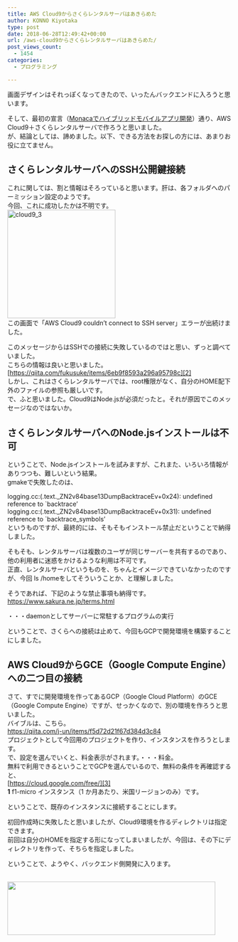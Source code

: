 ```yaml
---
title: AWS Cloud9からさくらレンタルサーバはあきらめた
author: KONNO Kiyotaka
type: post
date: 2018-06-28T12:49:42+00:00
url: /aws-cloud9からさくらレンタルサーバはあきらめた/
post_views_count:
  - 1454
categories:
  - プログラミング

---
```

画面デザインはそれっぽくなってきたので、いったんバックエンドに入ろうと思います。

そして、最初の宣言（<a href="https://www.programmers-office.ml/2018/06/23/monaca%e3%81%a7%e3%83%8f%e3%82%a4%e3%83%96%e3%83%aa%e3%83%83%e3%83%89%e3%83%a2%e3%83%90%e3%82%a4%e3%83%ab%e3%82%a2%e3%83%97%e3%83%aa%e9%96%8b%e7%99%ba/" target="_blank" rel="noopener">Monacaでハイブリッドモバイルアプリ開発</a>）通り、AWS Cloud9＋さくらレンタルサーバで作ろうと思いました。  
が、結論としては、諦めました。以下、できる方法をお探しの方には、あまりお役に立てません。

## さくらレンタルサーバへのSSH公開鍵接続

これに関しては、割と情報はそろっていると思います。肝は、各フォルダへのパーミッション設定のようです。  
今回、これに成功したかは不明です。  
[<img style="display: inline; background-image: none;" title="cloud9_3" src="https://i1.wp.com/www.programmers-office.ml/wp-content/uploads/2018/06/cloud9_3_thumb.png?resize=243%2C244&#038;ssl=1" alt="cloud9_3" width="243" height="244" border="0" data-recalc-dims="1" />][1]  
この画面で「AWS Cloud9 couldn&#8217;t connect to SSH server」エラーが出続けました。

このメッセージからはSSHでの接続に失敗しているのではと思い、ずっと調べていました。  
こちらの情報は良いと思いました。  
[https://qiita.com/fukusuke/items/6eb9f8593a296a95798c][2]  
しかし、これはさくらレンタルサーバでは、root権限がなく、自分のHOME配下外のファイルの参照も厳しいです。  
で、ふと思いました。Cloud9はNode.jsが必須だったと。それが原因でこのメッセージなのではないか。

## さくらレンタルサーバへのNode.jsインストールは不可

ということで、Node.jsインストールを試みますが、これまた、いろいろ情報がありつつも、難しいという結果。  
gmakeで失敗したのは、

logging.cc:(.text._ZN2v84base13DumpBacktraceEv+0x24): undefined reference to \`backtrace&#8217;  
logging.cc:(.text.\_ZN2v84base13DumpBacktraceEv+0x31): undefined reference to \`backtrace\_symbols&#8217;  
というものですが、最終的には、そもそもインストール禁止だということで納得しました。

そもそも、レンタルサーバは複数のユーザが同じサーバーを共有するのであり、他の利用者に迷惑をかけるような利用は不可です。  
正直、レンタルサーバというものを、ちゃんとイメージできていなかったのですが、今回 ls /homeをしてそういうことか、と理解しました。

そうであれば、下記のような禁止事項も納得です。  
<https://www.sakura.ne.jp/terms.html>

・・・daemonとしてサーバーに常駐するプログラムの実行

ということで、さくらへの接続は止めて、今回もGCPで開発環境を構築することにしました。

## AWS Cloud9からGCE（Google Compute Engine）への二つ目の接続

さて、すでに開発環境を作ってあるGCP（Google Cloud Platform）のGCE（Google Compute Engine）ですが、せっかくなので、別の環境を作ろうと思いました。  
バイブルは、こちら。  
<a title="https://qiita.com/j-un/items/f5d72d21f67d384d3c84" href="https://qiita.com/j-un/items/f5d72d21f67d384d3c84" target="_blank" rel="noopener">https://qiita.com/j-un/items/f5d72d21f67d384d3c84</a>  
プロジェクトとして今回用のプロジェクトを作り、インスタンスを作ろうとします。  
で、設定を選んでいくと、料金表示がされます。・・・料金。  
無料で利用できるということでGCPを選んでいるので、無料の条件を再確認すると、  
[https://cloud.google.com/free/][3]  
**1** f1-micro インスタンス（1 か月あたり、米国リージョンのみ）です。

ということで、既存のインスタンスに接続することにします。

初回作成時に失敗したと思いましたが、Cloud9環境を作るディレクトリは指定できます。  
前回は自分のHOMEを指定する形になってしまいましたが、今回は、その下にディレクトリを作って、そちらを指定しました。

ということで、ようやく、バックエンド側開発に入ります。

<a href="https://px.a8.net/svt/ejp?a8mat=2TTM31+82JLJ6+D8Y+69HA9" target="_blank" rel="nofollow noopener"><br /> <img src="https://www29.a8.net/svt/bgt?aid=171022861488&wid=003&eno=01&mid=s00000001717001052000&mc=1" alt="" width="468" height="120" border="0" /></a>  
<img src="https://i2.wp.com/www12.a8.net/0.gif?resize=1%2C1&#038;ssl=1" alt="" width="1" height="1" border="0" data-recalc-dims="1" />

 [1]: https://i1.wp.com/www.programmers-office.ml/wp-content/uploads/2018/06/cloud9_3.png?ssl=1
 [2]: https://qiita.com/fukusuke/items/6eb9f8593a296a95798c "https://qiita.com/fukusuke/items/6eb9f8593a296a95798c"
 [3]: https://cloud.google.com/free/ "https://cloud.google.com/free/"